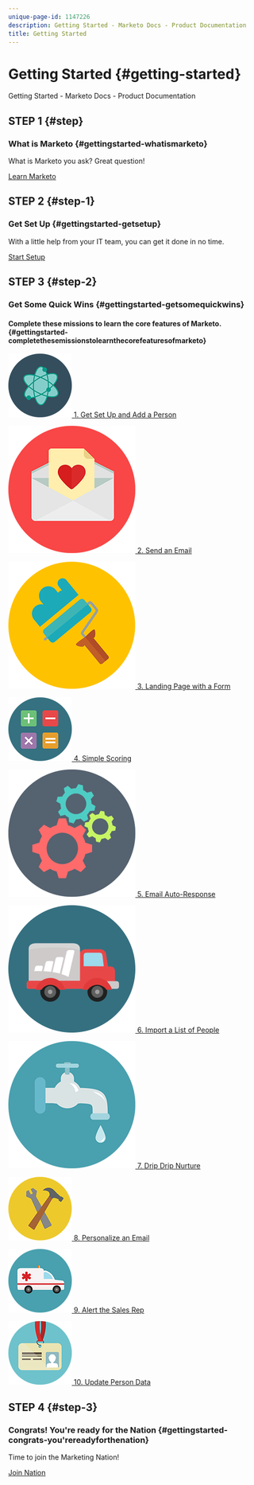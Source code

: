 ```yaml
---
unique-page-id: 1147226
description: Getting Started - Marketo Docs - Product Documentation
title: Getting Started
---
```


# Getting Started {#getting-started}

Getting Started - Marketo Docs - Product Documentation

##   STEP  1    {#step}

###  What is Marketo  {#gettingstarted-whatismarketo}

What is Marketo you ask? Great question!

[Learn Marketo](getting-started/what-is-marketo-.md)

##   STEP  2    {#step-1}

###  Get Set Up  {#gettingstarted-getsetup}

With a little help from your IT team, you can get it done in no time.

[Start Setup](getting-started/setup-steps.md)

##   STEP  3    {#step-2}

###  Get Some Quick Wins  {#gettingstarted-getsomequickwins}

####  Complete these missions to learn the core features of Marketo.  {#gettingstarted-completethesemissionstolearnthecorefeaturesofmarketo}

[![](assets/education-science-12.png)  1. Get Set Up and Add a Person](https://docs.marketo.com/pages/viewpage.action?pageId=2359351)

[![](assets/valentine-day-10.png)  2. Send an Email](getting-started/quick-wins/send-an-email.md)

[![](assets/graphic-design-tools-19.png)  3. Landing Page with a Form](getting-started/quick-wins/landing-page-with-a-form.md)

[![](assets/office-31.png)  4. Simple Scoring](getting-started/quick-wins/simple-scoring.md)

[![](assets/technology-08.png)  5. Email Auto-Response](getting-started/quick-wins/email-auto-response.md)

[![](assets/shopping-27.png)  6. Import a List of People](getting-started/quick-wins/import-a-list-of-people.md)

[![](assets/ecology-14.png)  7. Drip Drip Nurture](getting-started/quick-wins/drip-drip-nurture.md)

[![](assets/seo-44.png)  8. Personalize an Email](getting-started/quick-wins/personalize-an-email.md)

[![](assets/medical-16.png)  9. Alert the Sales Rep](getting-started/quick-wins/alert-the-sales-rep.md)

[![](assets/office-23.png)  10. Update Person Data](getting-started/quick-wins/update-person-data.md)

##   STEP  4    {#step-3}

###  Congrats! You're ready for the Nation  {#gettingstarted-congrats-you'rereadyforthenation}

Time to join the Marketing Nation!

[Join Nation](https://nation.marketo.com)

